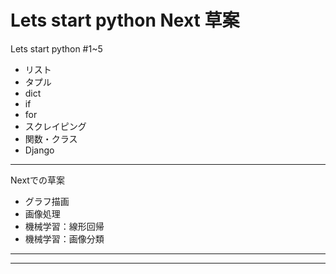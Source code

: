 # Lets start python Next 草案

Lets start python #1~5
* リスト
* タプル
* dict
* if
* for
* スクレイピング
* 関数・クラス
* Django

---

Nextでの草案
* グラフ描画
* 画像処理
* 機械学習：線形回帰
* 機械学習：画像分類
---

---
